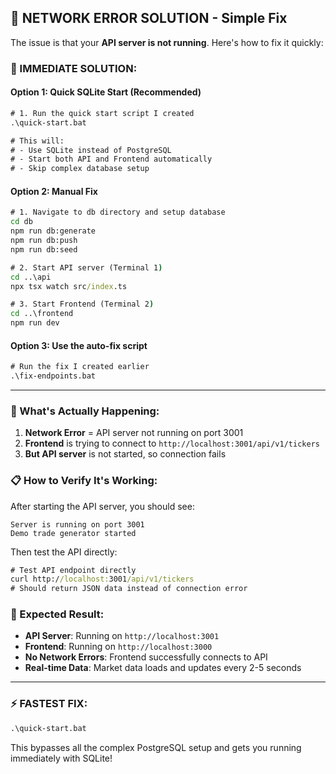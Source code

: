## 🚨 **NETWORK ERROR SOLUTION - Simple Fix** 

The issue is that your **API server is not running**. Here's how to fix it quickly:

### **🎯 IMMEDIATE SOLUTION:**

#### **Option 1: Quick SQLite Start (Recommended)**
```cmd
# 1. Run the quick start script I created
.\quick-start.bat

# This will:
# - Use SQLite instead of PostgreSQL
# - Start both API and Frontend automatically
# - Skip complex database setup
```

#### **Option 2: Manual Fix**
```cmd
# 1. Navigate to db directory and setup database
cd db
npm run db:generate
npm run db:push
npm run db:seed

# 2. Start API server (Terminal 1)
cd ..\api
npx tsx watch src/index.ts

# 3. Start Frontend (Terminal 2) 
cd ..\frontend
npm run dev
```

#### **Option 3: Use the auto-fix script**
```cmd
# Run the fix I created earlier
.\fix-endpoints.bat
```

---

### **🔧 What's Actually Happening:**

1. **Network Error** = API server not running on port 3001
2. **Frontend** is trying to connect to `http://localhost:3001/api/v1/tickers`
3. **But API server** is not started, so connection fails

### **📋 How to Verify It's Working:**

After starting the API server, you should see:
```
Server is running on port 3001
Demo trade generator started
```

Then test the API directly:
```cmd
# Test API endpoint directly
curl http://localhost:3001/api/v1/tickers
# Should return JSON data instead of connection error
```

### **🎯 Expected Result:**

- **API Server**: Running on `http://localhost:3001`
- **Frontend**: Running on `http://localhost:3000`  
- **No Network Errors**: Frontend successfully connects to API
- **Real-time Data**: Market data loads and updates every 2-5 seconds

---

### **⚡ FASTEST FIX:**
```cmd
.\quick-start.bat
```
This bypasses all the complex PostgreSQL setup and gets you running immediately with SQLite!